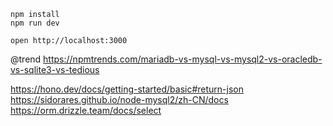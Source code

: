 ```
npm install
npm run dev
```

```
open http://localhost:3000
```

@trend https://npmtrends.com/mariadb-vs-mysql-vs-mysql2-vs-oracledb-vs-sqlite3-vs-tedious

https://hono.dev/docs/getting-started/basic#return-json
https://sidorares.github.io/node-mysql2/zh-CN/docs
https://orm.drizzle.team/docs/select

